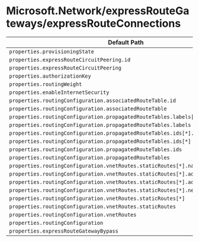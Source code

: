 # Microsoft.Network/expressRouteGateways/expressRouteConnections

| Default Path | Alias |
|---|---|
| `properties.provisioningState` | `Microsoft.Network/expressRouteGateways/expressRouteConnections/provisioningState` |
| `properties.expressRouteCircuitPeering.id` | `Microsoft.Network/expressRouteGateways/expressRouteConnections/expressRouteCircuitPeering.id` |
| `properties.expressRouteCircuitPeering` | `Microsoft.Network/expressRouteGateways/expressRouteConnections/expressRouteCircuitPeering` |
| `properties.authorizationKey` | `Microsoft.Network/expressRouteGateways/expressRouteConnections/authorizationKey` |
| `properties.routingWeight` | `Microsoft.Network/expressRouteGateways/expressRouteConnections/routingWeight` |
| `properties.enableInternetSecurity` | `Microsoft.Network/expressRouteGateways/expressRouteConnections/enableInternetSecurity` |
| `properties.routingConfiguration.associatedRouteTable.id` | `Microsoft.Network/expressRouteGateways/expressRouteConnections/routingConfiguration.associatedRouteTable.id` |
| `properties.routingConfiguration.associatedRouteTable` | `Microsoft.Network/expressRouteGateways/expressRouteConnections/routingConfiguration.associatedRouteTable` |
| `properties.routingConfiguration.propagatedRouteTables.labels[*]` | `Microsoft.Network/expressRouteGateways/expressRouteConnections/routingConfiguration.propagatedRouteTables.labels[*]` |
| `properties.routingConfiguration.propagatedRouteTables.labels` | `Microsoft.Network/expressRouteGateways/expressRouteConnections/routingConfiguration.propagatedRouteTables.labels` |
| `properties.routingConfiguration.propagatedRouteTables.ids[*].id` | `Microsoft.Network/expressRouteGateways/expressRouteConnections/routingConfiguration.propagatedRouteTables.ids[*].id` |
| `properties.routingConfiguration.propagatedRouteTables.ids[*]` | `Microsoft.Network/expressRouteGateways/expressRouteConnections/routingConfiguration.propagatedRouteTables.ids[*]` |
| `properties.routingConfiguration.propagatedRouteTables.ids` | `Microsoft.Network/expressRouteGateways/expressRouteConnections/routingConfiguration.propagatedRouteTables.ids` |
| `properties.routingConfiguration.propagatedRouteTables` | `Microsoft.Network/expressRouteGateways/expressRouteConnections/routingConfiguration.propagatedRouteTables` |
| `properties.routingConfiguration.vnetRoutes.staticRoutes[*].name` | `Microsoft.Network/expressRouteGateways/expressRouteConnections/routingConfiguration.vnetRoutes.staticRoutes[*].name` |
| `properties.routingConfiguration.vnetRoutes.staticRoutes[*].addressPrefixes[*]` | `Microsoft.Network/expressRouteGateways/expressRouteConnections/routingConfiguration.vnetRoutes.staticRoutes[*].addressPrefixes[*]` |
| `properties.routingConfiguration.vnetRoutes.staticRoutes[*].addressPrefixes` | `Microsoft.Network/expressRouteGateways/expressRouteConnections/routingConfiguration.vnetRoutes.staticRoutes[*].addressPrefixes` |
| `properties.routingConfiguration.vnetRoutes.staticRoutes[*].nextHopIpAddress` | `Microsoft.Network/expressRouteGateways/expressRouteConnections/routingConfiguration.vnetRoutes.staticRoutes[*].nextHopIpAddress` |
| `properties.routingConfiguration.vnetRoutes.staticRoutes[*]` | `Microsoft.Network/expressRouteGateways/expressRouteConnections/routingConfiguration.vnetRoutes.staticRoutes[*]` |
| `properties.routingConfiguration.vnetRoutes.staticRoutes` | `Microsoft.Network/expressRouteGateways/expressRouteConnections/routingConfiguration.vnetRoutes.staticRoutes` |
| `properties.routingConfiguration.vnetRoutes` | `Microsoft.Network/expressRouteGateways/expressRouteConnections/routingConfiguration.vnetRoutes` |
| `properties.routingConfiguration` | `Microsoft.Network/expressRouteGateways/expressRouteConnections/routingConfiguration` |
| `properties.expressRouteGatewayBypass` | `Microsoft.Network/expressRouteGateways/expressRouteConnections/expressRouteGatewayBypass` |

